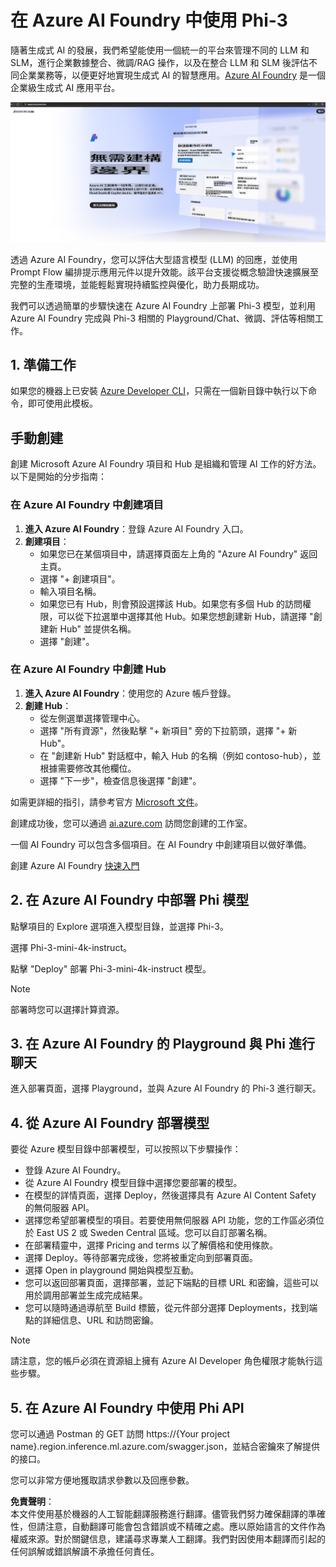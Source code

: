 # **在 Azure AI Foundry 中使用 Phi-3**

隨著生成式 AI 的發展，我們希望能使用一個統一的平台來管理不同的 LLM 和 SLM，進行企業數據整合、微調/RAG 操作，以及在整合 LLM 和 SLM 後評估不同企業業務等，以便更好地實現生成式 AI 的智慧應用。[Azure AI Foundry](https://ai.azure.com) 是一個企業級生成式 AI 應用平台。

![aistudo](../../../../translated_images/aifoundry_home.ffa4fe13d11f26171097f8666a1db96ac0979ffa1adde80374c60d1136c7e1de.tw.png)

透過 Azure AI Foundry，您可以評估大型語言模型 (LLM) 的回應，並使用 Prompt Flow 編排提示應用元件以提升效能。該平台支援從概念驗證快速擴展至完整的生產環境，並能輕鬆實現持續監控與優化，助力長期成功。

我們可以透過簡單的步驟快速在 Azure AI Foundry 上部署 Phi-3 模型，並利用 Azure AI Foundry 完成與 Phi-3 相關的 Playground/Chat、微調、評估等相關工作。

## **1. 準備工作**

如果您的機器上已安裝 [Azure Developer CLI](https://learn.microsoft.com/azure/developer/azure-developer-cli/overview?WT.mc_id=aiml-138114-kinfeylo)，只需在一個新目錄中執行以下命令，即可使用此模板。

## 手動創建

創建 Microsoft Azure AI Foundry 項目和 Hub 是組織和管理 AI 工作的好方法。以下是開始的分步指南：

### 在 Azure AI Foundry 中創建項目

1. **進入 Azure AI Foundry**：登錄 Azure AI Foundry 入口。
2. **創建項目**：
   - 如果您已在某個項目中，請選擇頁面左上角的 "Azure AI Foundry" 返回主頁。
   - 選擇 "+ 創建項目"。
   - 輸入項目名稱。
   - 如果您已有 Hub，則會預設選擇該 Hub。如果您有多個 Hub 的訪問權限，可以從下拉選單中選擇其他 Hub。如果您想創建新 Hub，請選擇 "創建新 Hub" 並提供名稱。
   - 選擇 "創建"。

### 在 Azure AI Foundry 中創建 Hub

1. **進入 Azure AI Foundry**：使用您的 Azure 帳戶登錄。
2. **創建 Hub**：
   - 從左側選單選擇管理中心。
   - 選擇 "所有資源"，然後點擊 "+ 新項目" 旁的下拉箭頭，選擇 "+ 新 Hub"。
   - 在 "創建新 Hub" 對話框中，輸入 Hub 的名稱（例如 contoso-hub），並根據需要修改其他欄位。
   - 選擇 "下一步"，檢查信息後選擇 "創建"。

如需更詳細的指引，請參考官方 [Microsoft 文件](https://learn.microsoft.com/azure/ai-studio/how-to/create-projects)。

創建成功後，您可以通過 [ai.azure.com](https://ai.azure.com/) 訪問您創建的工作室。

一個 AI Foundry 可以包含多個項目。在 AI Foundry 中創建項目以做好準備。

創建 Azure AI Foundry [快速入門](https://learn.microsoft.com/azure/ai-studio/quickstarts/get-started-code)

## **2. 在 Azure AI Foundry 中部署 Phi 模型**

點擊項目的 Explore 選項進入模型目錄，並選擇 Phi-3。

選擇 Phi-3-mini-4k-instruct。

點擊 "Deploy" 部署 Phi-3-mini-4k-instruct 模型。

> [!NOTE]
>
> 部署時您可以選擇計算資源。

## **3. 在 Azure AI Foundry 的 Playground 與 Phi 進行聊天**

進入部署頁面，選擇 Playground，並與 Azure AI Foundry 的 Phi-3 進行聊天。

## **4. 從 Azure AI Foundry 部署模型**

要從 Azure 模型目錄中部署模型，可以按照以下步驟操作：

- 登錄 Azure AI Foundry。
- 從 Azure AI Foundry 模型目錄中選擇您要部署的模型。
- 在模型的詳情頁面，選擇 Deploy，然後選擇具有 Azure AI Content Safety 的無伺服器 API。
- 選擇您希望部署模型的項目。若要使用無伺服器 API 功能，您的工作區必須位於 East US 2 或 Sweden Central 區域。您可以自訂部署名稱。
- 在部署精靈中，選擇 Pricing and terms 以了解價格和使用條款。
- 選擇 Deploy。等待部署完成後，您將被重定向到部署頁面。
- 選擇 Open in playground 開始與模型互動。
- 您可以返回部署頁面，選擇部署，並記下端點的目標 URL 和密鑰，這些可以用於調用部署並生成完成結果。
- 您可以隨時通過導航至 Build 標籤，從元件部分選擇 Deployments，找到端點的詳細信息、URL 和訪問密鑰。

> [!NOTE]
> 請注意，您的帳戶必須在資源組上擁有 Azure AI Developer 角色權限才能執行這些步驟。

## **5. 在 Azure AI Foundry 中使用 Phi API**

您可以通過 Postman 的 GET 訪問 https://{Your project name}.region.inference.ml.azure.com/swagger.json，並結合密鑰來了解提供的接口。

您可以非常方便地獲取請求參數以及回應參數。

**免責聲明**：  
本文件使用基於機器的人工智能翻譯服務進行翻譯。儘管我們努力確保翻譯的準確性，但請注意，自動翻譯可能會包含錯誤或不精確之處。應以原始語言的文件作為權威來源。對於關鍵信息，建議尋求專業人工翻譯。我們對因使用本翻譯而引起的任何誤解或錯誤解讀不承擔任何責任。
